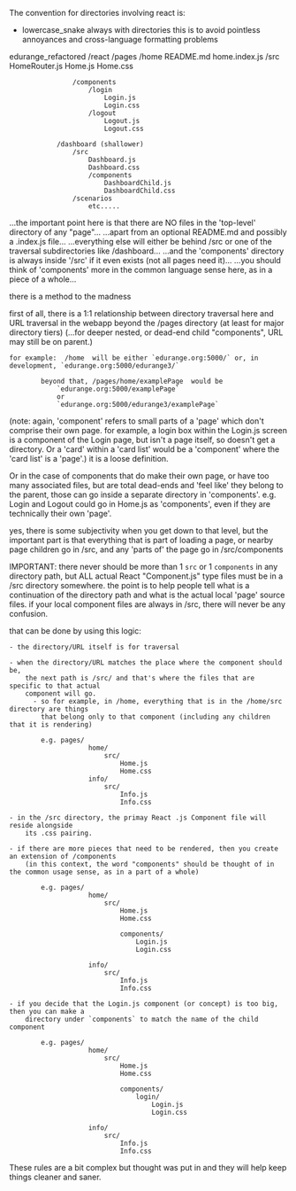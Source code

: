 

The convention for directories involving react is:

- lowercase_snake always with directories 
this is to avoid pointless annoyances and cross-language formatting problems

edurange_refactored
    /react
        /pages
            /home
                README.md
                home.index.js
                /src
                    HomeRouter.js
                    Home.js
                    Home.css

                    /components
                        /login
                            Login.js
                            Login.css
                        /logout
                            Logout.js
                            Logout.css
                        
                /dashboard (shallower)
                    /src
                        Dashboard.js
                        Dashboard.css
                        /components
                            DashboardChild.js
                            DashboardChild.css
                    /scenarios 
                        etc.....

...the important point here is that there are NO files in the 'top-level' directory of any "page"...
...apart from an optional README.md and possibly a <pageName>.index.js file...
...everything else will either be behind /src or one of the traversal subdirectories like /dashboard...
...and the 'components' directory is always inside '/src' if it even exists (not all pages need it)...
...you should think of 'components' more in the common language sense here, as in a piece of a whole...

there is a method to the madness

first of all, there is a 1:1 relationship between directory traversal here and 
URL traversal in the webapp beyond the /pages directory (at least for major directory tiers)
    (...for deeper nested, or dead-end child "components", URL may still be on parent.)
    
    for example:  /home  will be either `edurange.org:5000/` or, in development, `edurange.org:5000/edurange3/`
            
            beyond that, /pages/home/examplePage  would be 
                `edurange.org:5000/examplePage` 
                or 
                `edurange.org:5000/edurange3/examplePage`

(note: again, 'component' refers to small parts of a 'page' which don't comprise their own page.
for example, a login box within the Login.js screen is a component of the Login page, but isn't a page itself, 
so doesn't get a directory. Or a 'card' within a 'card list' would be a 'component' where the 'card list' is a 'page'.)  it is a loose definition.

Or in the case of components that do make their own page, or have too many associated files,
but are total dead-ends and 'feel like' they belong to the parent, those can go inside a 
separate directory in 'components'. e.g. Login and Logout could go in Home.js as 'components', 
even if they are technically their own 'page'.

yes, there is some subjectivity when you get down to that level, but the important part is that
everything that is part of loading a page, or nearby page children go in /src, and any 'parts of'
the page go in /src/components

IMPORTANT: there never should be more than 1 `src` or 1 `components` in any directory path, but ALL
           actual React "Component.js" type files must be in a /src directory somewhere.
           the point is to help people tell what is a continuation of the directory path and what is
           the actual local 'page' source files. if your local component files are always in /src, 
           there will never be any confusion.

that can be done by using this logic:

    - the directory/URL itself is for traversal
    
    - when the directory/URL matches the place where the component should be, 
        the next path is /src/ and that's where the files that are specific to that actual
        component will go.
          - so for example, in /home, everything that is in the /home/src directory are things
            that belong only to that component (including any children that it is rendering)

            e.g. pages/
                        home/
                            src/
                                Home.js
                                Home.css
                        info/
                            src/
                                Info.js
                                Info.css
    
    - in the /src directory, the primay React .js Component file will reside alongside 
        its .css pairing.  
    
    - if there are more pieces that need to be rendered, then you create an extension of /components
        (in this context, the word "components" should be thought of in the common usage sense, as in a part of a whole)

            e.g. pages/
                        home/
                            src/
                                Home.js
                                Home.css

                                components/
                                    Login.js
                                    Login.css

                        info/
                            src/
                                Info.js
                                Info.css
    
    - if you decide that the Login.js component (or concept) is too big, then you can make a
        directory under `components` to match the name of the child component

            e.g. pages/
                        home/
                            src/
                                Home.js
                                Home.css

                                components/
                                    login/
                                        Login.js
                                        Login.css

                        info/
                            src/
                                Info.js
                                Info.css
    
These rules are a bit complex but thought was put in and they will help keep things cleaner and saner.
            